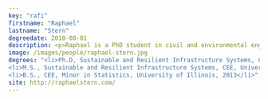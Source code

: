 ```yaml
---
key: "rafi"
firstname: "Raphael"
lastname: "Stern"
degreedate: 2018-08-01
description: <p>Raphael is a PhD student in civil and environmental engineering at the University of Illinois at Urbana-Champaign and visiting scholar at the Institute for Software Integrated Systems at Vanderbilt University. Raphael's primary research interestes are in the area of transportation cyber-physical systems. Specifically, Raphael is interested how traffic might change when there is a small number of autonomous vehicles (or vehicles with increased autonomous capabilities) in the flow. </p>
image: /images/people/raphael-stern.jpg
degrees: "<li>Ph.D, Sustainable and Resilient Infrastructure Systems, CEE, University of Illinois, 2018 (expected)</li>
<li>M.S., Sustainable and Resilient Infrastructure Systems, CEE, University of Illinois, 2015</li>
<li>B.S., CEE, Minor in Statistics, University of Illinois, 2013</li>"
site: http://raphaelstern.com/
---
```

